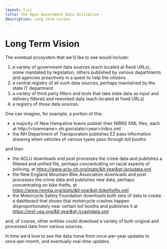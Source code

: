 ```yaml
---
layout: tjic
title: The Open Government Data Initiative
description: long term vision
---
```

# Long Term Vision

The eventual ecosystem that we'd like to see would include:

1. a variety of government data sources (each located at fixed URLs), some mandated by legislation, others published by various departments and agencies proactively in a quest to help the citizens
1. a central registry of all such data sources, perhaps maintained by the state IT department
1. a variety of third party filters and tools that take state data as input and delivery filtered and reworked data (each located at fixed URLs)
1. a registry of _those_ data sources

One can imagine, for example, a portion of this:

- a majority of New Hampshire towns publish their NIBRS XML files, each at http://&lt;townname&gt;.nh.gov/stats/&lt;year&gt;/nibrs.xml
- the NH Department of Transporation publishes EZ pass information showing when vehicles of various types pass through toll booths

and then

- the ACLU downloads and post processes the crime data and publishes a filtered and unified file, perhaps concentrating on racial aspects of policing, at https://www.aclu-nh.org/stats/&lt;year&gt;/acludata.xml
- the New England Mountain Bike Association downloads and post processes the crime data and publishes new data, perhaps concentrating on bike thefts, at https://www.nemba.org/stats/&lt;year&gt;/bikethefts.xml
- the Motorcycle Safety Foundation downloads both sets of data to create a dashboard that shows that motorcycle crashes happen disproportionately near certain toll booths and publishes it at https://msf-usa.org/&lt;year&gt;/crashdata.xml

and, of course, other entities could download a variety of both original and processed data from various sources.

In time we'd love to see the data move from once-per-year updates to once-per-month, and eventually real-time updates.